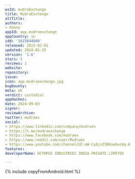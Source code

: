 ```yaml
---
wsId: mudraExchange
title: MudraExchange
altTitle: 
authors:
- danny
appId: app.mudraexchange
appCountry: in
idd: '1623044880'
released: 2023-02-01
updated: 2024-05-25
version: '1.6'
stars: 5
reviews: 1
website: 
repository: 
issue: 
icon: app.mudraexchange.jpg
bugbounty: 
meta: ok
verdict: custodial
appHashes: 
date: 2024-09-03
signer: 
reviewArchive: 
twitter: mudraex
social:
- https://www.linkedin.com/company/mudraex
- https://t.me/mudraexchange
- https://www.facebook.com/mudraex
- https://www.reddit.com/user/Mudraex
- https://www.youtube.com/channel/UC-eW-Cy6jsI5B6uwbxc6q-A
features: 
developerName: OCTOPUS INDUSTRIES INDIA PRIVATE LIMITED

---
```


{% include copyFromAndroid.html %}
